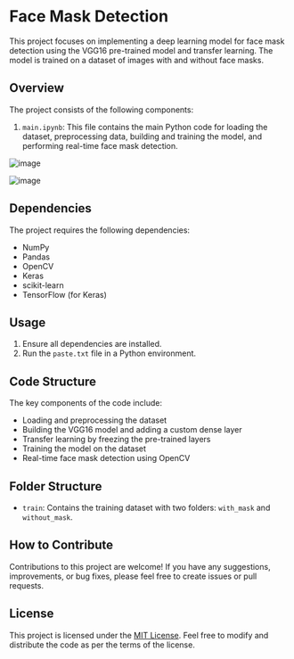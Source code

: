 

# Face Mask Detection

This project focuses on implementing a deep learning model for face mask detection using the VGG16 pre-trained model and transfer learning. The model is trained on a dataset of images with and without face masks.

## Overview

The project consists of the following components:

1. `main.ipynb`: This file contains the main Python code for loading the dataset, preprocessing data, building and training the model, and performing real-time face mask detection.

![image](https://github.com/somwrks/Masked-Face-Detection/assets/85481905/35cbe90d-34bf-4718-9890-ae0717a07e84)

![image](https://github.com/somwrks/Masked-Face-Detection/assets/85481905/62de7f6e-5217-4c52-b9fd-4363567ae737)


## Dependencies

The project requires the following dependencies:

- NumPy
- Pandas
- OpenCV
- Keras
- scikit-learn
- TensorFlow (for Keras)

## Usage

1. Ensure all dependencies are installed.
2. Run the `paste.txt` file in a Python environment.

## Code Structure

The key components of the code include:

- Loading and preprocessing the dataset
- Building the VGG16 model and adding a custom dense layer
- Transfer learning by freezing the pre-trained layers
- Training the model on the dataset
- Real-time face mask detection using OpenCV

## Folder Structure

- `train`: Contains the training dataset with two folders: `with_mask` and `without_mask`.

## How to Contribute

Contributions to this project are welcome! If you have any suggestions, improvements, or bug fixes, please feel free to create issues or pull requests.

## License

This project is licensed under the [MIT License](https://opensource.org/licenses/MIT). Feel free to modify and distribute the code as per the terms of the license.


